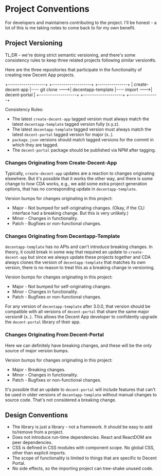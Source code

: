 # Project Conventions

For developers and maintainers contributing to the project. I'll be honest - a lot of this is me taking notes to come back to for my own benefit.

## Project Versioning

TL;DR - we're doing strict semantic versioning, and there's some consistency rules to keep three related projects following similar version#s.

Here are the three repositories that participate in the functionality of creating new Decent App projects.

+-------------------+                   +--------------------+                +---------------+
| create-decent-app |---- git clone --->| decentapp-template |---- import --->| decent-portal |
+-------------------+                   +--------------------+                +---------------+

Consistency Rules:
* The latest `create-decent-app` tagged version must always match the latest `decentapp-template` tagged version fully (x.y.z).
* The latest `decentapp-template` tagged version must always match the latest `decent-portal` tagged version for major (x.*.*).
* `package.json` versions should match tagged versions for the commit in which they are tagged.
* The `decent-portal` package should be published via NPM after tagging.

### Changes Originating from Create-Decent-App

Typically, `create-decent-app` updates are a reaction to changes originating elsewhere. But it's possible that it works the other way, and there is some change to how CDA works, e.g., we add some extra project generation options, that has no corresponding update in `decentapp-template`.

Version bumps for changes originating in this project:
* Major - Not bumped for self-originating changes. (Okay, if the CLI interface had a breaking change. But this is very unlikely.)
* Minor - Changes in functionality.
* Patch - Bugfixes or non-functional changes.

### Changes Originating from Decentapp-Template

`decentapp-template` has no APIs and can't introduce breaking changes. In theory, it could break in some way that required an update to `create-decent-app` but since we always update these projects together and CDA always clones the version of `decentapp-template` that matches its own version, there is no reason to treat this as a breaking change in versioning.

Version bumps for changes originating in this project:
* Major - Not bumped for self-originating changes.
* Minor - Changes in functionality.
* Patch - Bugfixes or non-functional changes.

For any version of `decentapp-template` after 3.0.0, that version should be compatible with all versions of `decent-portal` that share the same major version# (x.*.*). This allows the Decent App developer to confidently upgrade the `decent-portal` library of their app.

### Changes Originating From Decent-Portal

Here we can definitely have breaking changes, and these will be the only source of major version bumps.

Version bumps for changes originating in this project:
* Major - Breaking changes.
* Minor - Changes in functionality.
* Patch - Bugfixes or non-functional changes.

It's possible that an update to `decent-portal` will include features that can't be used in older versions of `decentapp-template` without manual changes to source code. That's not considered a breaking change.

## Design Conventions

* The library is just a library - not a framework. It should be easy to add to/remove from a project.
* Does not introduce run-time dependencies. React and ReactDOM are peer dependencies.
* CSS is defined in CSS modules with component scope. No global CSS, other than explicit imports.
* The scope of functionality is limited to things that are specific to Decent Portal.
* No side effects, so the importing project can tree-shake unused code.
